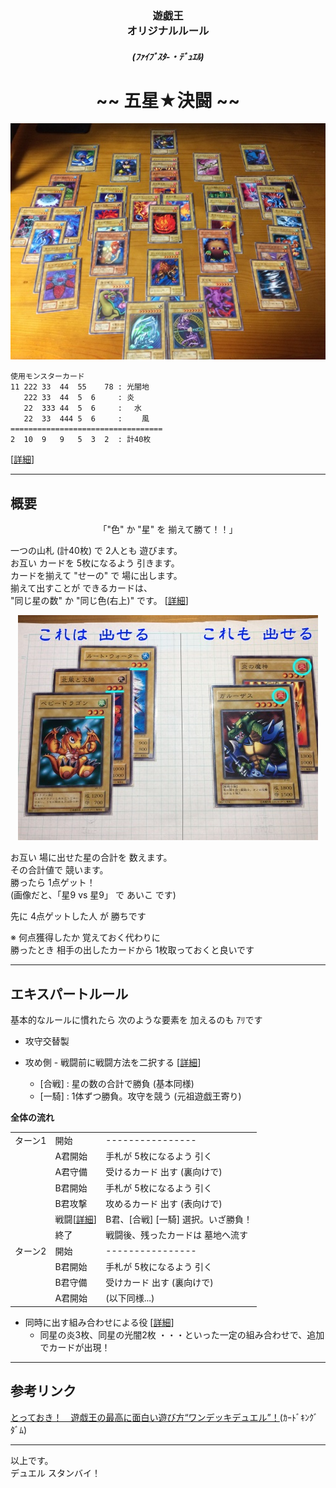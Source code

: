 <h3 align="center" >
  遊戯王<br>
  オリジナルルール
</h3>
<h5 align="center">
  (ﾌｧｲﾌﾞｽﾀ-・ﾃﾞｭｴﾙ)
</h5>
<h1 align="center">
 ~~ 五星★決闘 ~~
</h1>
<!-- === -->
<p align="center">
  <img src="0_全体.jpg">
</p>

```
使用モンスターカード 
11 222 33  44  55    78 : 光闇地
   222 33  44  5  6     : 炎　　
   22  333 44  5  6     : 　水　
   22  33  444 5  6     : 　　風
==================================
2  10  9   9   5  3  2  : 計40枚
```
[[詳細](!0_使用モンスターカード.md)]
___

概要
---

<p align="center">
  「"色" か "星" を 揃えて勝て！！」
</p>

一つの山札 (計40枚) で 2人とも 遊びます。   
お互い カードを 5枚になるよう 引きます。  
カードを揃えて "せーの" で 場に出します。  
揃えて出すことが できるカードは、  
"同じ星の数" か "同じ色(右上)" です。 [[詳細](!1_出せる・出せない_詳細.md)]
<p align="center">
  <img src="1_A_基本1.jpg">
</p>
  
お互い 場に出せた星の合計を 数えます。  
その合計値で 競います。  
勝ったら 1点ゲット！  
(画像だと、「星9 vs 星9」 で あいこ です)  
  
先に 4点ゲットした人 が 勝ちです  
  
※ 何点獲得したか 覚えておく代わりに  
勝ったとき 相手の出したカードから 1枚取っておくと良いです  
  
---
エキスパートルール
---
基本的なルールに慣れたら 次のような要素を 加えるのも ｱﾘです

+ 攻守交替製

+ 攻め側 - 戦闘前に戦闘方法を二択する [[詳細](!2_戦闘について.md)]
  - [合戦] : 星の数の合計で勝負 (基本同様)
  - [一騎] : 1体ずつ勝負。攻守を競う (元祖遊戯王寄り)

**全体の流れ** 

| | | | 
|-|-|-
|ターン1 | 開始    | ----------------
|        | A君開始 | 手札が 5枚になるよう 引く
|        | A君守備 | 受けるカード 出す (裏向けで)
|        | B君開始 | 手札が 5枚になるよう 引く
|        | B君攻撃 | 攻めるカード 出す (表向けで)
|        | 戦闘[[詳細](!2_戦闘について.md)]| B君、[合戦] [一騎] 選択。いざ勝負！
|        | 終了    | 戦闘後、残ったカードは 墓地へ流す
|ターン2 | 開始    | ----------------
|        | B君開始 | 手札が 5枚になるよう 引く
|        | B君守備 | 受けカード 出す (裏向けで)
|        | A君開始 | (以下同様...)


+ 同時に出す組み合わせによる役 [[詳細](!3_役について.md)]
  - 同星の炎3枚、同星の光闇2枚
    ・・・といった一定の組み合わせで、追加でカードが出現！
    


---
参考リンク
---

[とっておき！　遊戯王の最高に面白い遊び方“ワンデッキデュエル”！](http://cardkingdom.jp/yuugi/ex01.html)(ｶｰﾄﾞｷﾝｸﾞﾀﾞﾑ)

---
以上です。  
デュエル スタンバイ！